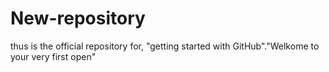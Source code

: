 # New-repository
thus is the official repository for, "getting started with GitHub"."Welkome to your very first open"
